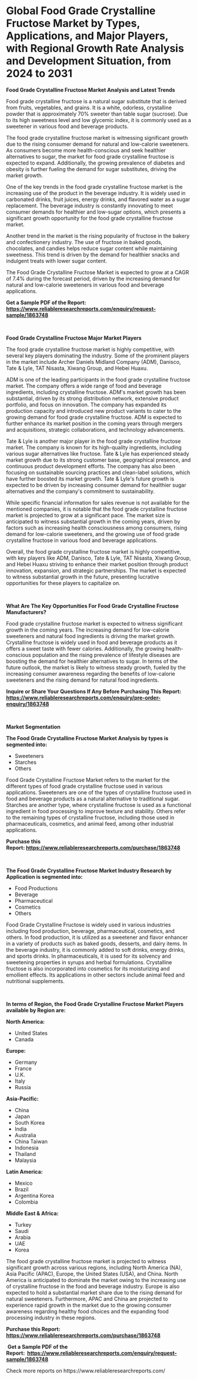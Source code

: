 <p><h1>Global Food Grade Crystalline Fructose Market by Types, Applications, and Major Players, with Regional Growth Rate Analysis and Development Situation, from 2024 to 2031</h1></p><p><strong>Food Grade Crystalline Fructose Market Analysis and Latest Trends</strong></p>
<p><p>Food grade crystalline fructose is a natural sugar substitute that is derived from fruits, vegetables, and grains. It is a white, odorless, crystalline powder that is approximately 70% sweeter than table sugar (sucrose). Due to its high sweetness level and low glycemic index, it is commonly used as a sweetener in various food and beverage products.</p><p>The food grade crystalline fructose market is witnessing significant growth due to the rising consumer demand for natural and low-calorie sweeteners. As consumers become more health-conscious and seek healthier alternatives to sugar, the market for food grade crystalline fructose is expected to expand. Additionally, the growing prevalence of diabetes and obesity is further fueling the demand for sugar substitutes, driving the market growth.</p><p>One of the key trends in the food grade crystalline fructose market is the increasing use of the product in the beverage industry. It is widely used in carbonated drinks, fruit juices, energy drinks, and flavored water as a sugar replacement. The beverage industry is constantly innovating to meet consumer demands for healthier and low-sugar options, which presents a significant growth opportunity for the food grade crystalline fructose market.</p><p>Another trend in the market is the rising popularity of fructose in the bakery and confectionery industry. The use of fructose in baked goods, chocolates, and candies helps reduce sugar content while maintaining sweetness. This trend is driven by the demand for healthier snacks and indulgent treats with lower sugar content.</p><p>The Food Grade Crystalline Fructose Market is expected to grow at a CAGR of 7.4% during the forecast period, driven by the increasing demand for natural and low-calorie sweeteners in various food and beverage applications.</p></p>
<p><strong>Get a Sample PDF of the Report:&nbsp; <a href="https://www.reliableresearchreports.com/enquiry/request-sample/1863748">https://www.reliableresearchreports.com/enquiry/request-sample/1863748</a></strong></p>
<p>&nbsp;</p>
<p><strong>Food Grade Crystalline Fructose Major Market Players</strong></p>
<p><p>The food grade crystalline fructose market is highly competitive, with several key players dominating the industry. Some of the prominent players in the market include Archer Daniels Midland Company (ADM), Danisco, Tate & Lyle, TAT Nisasta, Xiwang Group, and Hebei Huaxu. </p><p>ADM is one of the leading participants in the food grade crystalline fructose market. The company offers a wide range of food and beverage ingredients, including crystalline fructose. ADM's market growth has been substantial, driven by its strong distribution network, extensive product portfolio, and focus on innovation. The company has expanded its production capacity and introduced new product variants to cater to the growing demand for food grade crystalline fructose. ADM is expected to further enhance its market position in the coming years through mergers and acquisitions, strategic collaborations, and technology advancements. </p><p>Tate & Lyle is another major player in the food grade crystalline fructose market. The company is known for its high-quality ingredients, including various sugar alternatives like fructose. Tate & Lyle has experienced steady market growth due to its strong customer base, geographical presence, and continuous product development efforts. The company has also been focusing on sustainable sourcing practices and clean-label solutions, which have further boosted its market growth. Tate & Lyle's future growth is expected to be driven by increasing consumer demand for healthier sugar alternatives and the company's commitment to sustainability.</p><p>While specific financial information for sales revenue is not available for the mentioned companies, it is notable that the food grade crystalline fructose market is projected to grow at a significant pace. The market size is anticipated to witness substantial growth in the coming years, driven by factors such as increasing health consciousness among consumers, rising demand for low-calorie sweeteners, and the growing use of food grade crystalline fructose in various food and beverage applications.</p><p>Overall, the food grade crystalline fructose market is highly competitive, with key players like ADM, Danisco, Tate & Lyle, TAT Nisasta, Xiwang Group, and Hebei Huaxu striving to enhance their market position through product innovation, expansion, and strategic partnerships. The market is expected to witness substantial growth in the future, presenting lucrative opportunities for these players to capitalize on.</p></p>
<p>&nbsp;</p>
<p><strong>What Are The Key Opportunities For Food Grade Crystalline Fructose Manufacturers?</strong></p>
<p><p>Food grade crystalline fructose market is expected to witness significant growth in the coming years. The increasing demand for low-calorie sweeteners and natural food ingredients is driving the market growth. Crystalline fructose is widely used in food and beverage products as it offers a sweet taste with fewer calories. Additionally, the growing health-conscious population and the rising prevalence of lifestyle diseases are boosting the demand for healthier alternatives to sugar. In terms of the future outlook, the market is likely to witness steady growth, fueled by the increasing consumer awareness regarding the benefits of low-calorie sweeteners and the rising demand for natural food ingredients.</p></p>
<p><strong>Inquire or Share Your Questions If Any Before Purchasing This Report: <a href="https://www.reliableresearchreports.com/enquiry/pre-order-enquiry/1863748">https://www.reliableresearchreports.com/enquiry/pre-order-enquiry/1863748</a></strong></p>
<p>&nbsp;</p>
<p><strong>Market Segmentation</strong></p>
<p><strong>The Food Grade Crystalline Fructose Market Analysis by types is segmented into:</strong></p>
<p><ul><li>Sweeteners</li><li>Starches</li><li>Others</li></ul></p>
<p><p>Food Grade Crystalline Fructose Market refers to the market for the different types of food grade crystalline fructose used in various applications. Sweeteners are one of the types of crystalline fructose used in food and beverage products as a natural alternative to traditional sugar. Starches are another type, where crystalline fructose is used as a functional ingredient in food processing to improve texture and stability. Others refer to the remaining types of crystalline fructose, including those used in pharmaceuticals, cosmetics, and animal feed, among other industrial applications.</p></p>
<p><strong>Purchase this Report:&nbsp;<a href="https://www.reliableresearchreports.com/purchase/1863748">https://www.reliableresearchreports.com/purchase/1863748</a></strong></p>
<p>&nbsp;</p>
<p><strong>The Food Grade Crystalline Fructose Market Industry Research by Application is segmented into:</strong></p>
<p><ul><li>Food Productions</li><li>Beverage</li><li>Pharmaceutical</li><li>Cosmetics</li><li>Others</li></ul></p>
<p><p>Food Grade Crystalline Fructose is widely used in various industries including food production, beverage, pharmaceutical, cosmetics, and others. In food production, it is utilized as a sweetener and flavor enhancer in a variety of products such as baked goods, desserts, and dairy items. In the beverage industry, it is commonly added to soft drinks, energy drinks, and sports drinks. In pharmaceuticals, it is used for its solvency and sweetening properties in syrups and herbal formulations. Crystalline fructose is also incorporated into cosmetics for its moisturizing and emollient effects. Its applications in other sectors include animal feed and nutritional supplements.</p></p>
<p>&nbsp;</p>
<p><strong>In terms of Region, the Food Grade Crystalline Fructose Market Players available by Region are:</strong></p>
<p>
    <p> <strong> North America: </strong>
        <ul>
            <li>United States</li>
            <li>Canada</li>
        </ul>
        </p> 
    <p> <strong> Europe: </strong>
        <ul>
            <li>Germany</li>
            <li>France</li>
            <li>U.K.</li>
            <li>Italy</li>
            <li>Russia</li>
        </ul>
        </p> 
    <p> <strong> Asia-Pacific: </strong>
        <ul>
            <li>China</li>
            <li>Japan</li>
            <li>South Korea</li>
            <li>India</li>
            <li>Australia</li>
            <li>China Taiwan</li>
            <li>Indonesia</li>
            <li>Thailand</li>
            <li>Malaysia</li>
        </ul>
        </p> 
    <p> <strong> Latin America: </strong>
        <ul>
            <li>Mexico</li>
            <li>Brazil</li>
            <li>Argentina Korea</li>
            <li>Colombia</li>
        </ul>
        </p> 
    <p> <strong> Middle East & Africa: </strong>
        <ul>
            <li>Turkey</li>
            <li>Saudi</li>
            <li>Arabia</li>
            <li>UAE</li>
            <li>Korea</li>
        </ul>
    </p>
    </p>
<p><p>The food grade crystalline fructose market is projected to witness significant growth across various regions, including North America (NA), Asia Pacific (APAC), Europe, the United States (USA), and China. North America is anticipated to dominate the market owing to the increasing use of crystalline fructose in the food and beverage industry. Europe is also expected to hold a substantial market share due to the rising demand for natural sweeteners. Furthermore, APAC and China are projected to experience rapid growth in the market due to the growing consumer awareness regarding healthy food choices and the expanding food processing industry in these regions.</p></p>
<p><strong>Purchase this Report: <a href="https://www.reliableresearchreports.com/purchase/1863748">https://www.reliableresearchreports.com/purchase/1863748</a></strong></p>
<p>&nbsp;<strong>Get a Sample PDF of the Report:&nbsp;&nbsp;<a href="https://www.reliableresearchreports.com/enquiry/request-sample/1863748">https://www.reliableresearchreports.com/enquiry/request-sample/1863748</a></strong></p>
<p><strong></strong></p>
<p>Check more reports on https://www.reliableresearchreports.com/</p>